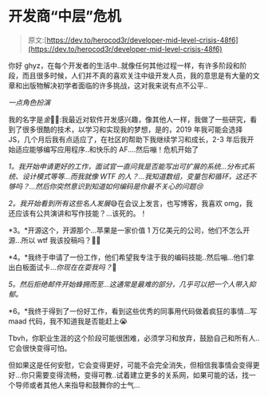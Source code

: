 # 开发商“中层”危机

> 原文:[https://dev.to/herocod3r/developer-mid-level-crisis-48f6](https://dev.to/herocod3r/developer-mid-level-crisis-48f6)

你好 ghyz，在每个开发者的生活中..就像任何其他过程一样，有许多阶段和阶段，而且很多时候，人们并不真的喜欢关注中级开发人员，我的意思是有大量的文章和出版物解决初学者面临的许多挑战，这对我来说有点不公平..

*一点角色扮演*

我的名字是*金*👷‍♂️:我最近对软件开发感兴趣，像其他人一样，我做了一些研究，看到了很多很酷的技术，以学习和实现我的梦想，是的，2019 年我可能会选择 JS，几个月后我有点适应了，在社区的帮助下我继续学习和成长，2-3 年后我开始适应能够编写应用程序..和快乐的 AF....然后嘣！危机开始了

*1。我开始申请更好的工作，面试官一直问我是否能写出可扩展的系统...分布式系统、设计模式等等...而我就像 WTF 的人？...我知道数组，变量包和循环，这还不够吗？...然后你突然意识到知道如何编码是你最不关心的问题😢*

*2。*我开始看到所有这些*名人发展*😅在会议上发言，也写博客，我喜欢 omg，我还应该有公共演讲和写作技能？...该死的。！

*3。*开源这个，开源那个...苹果是一家价值 1 万亿美元的公司，他们不怎么开源...所以 wtf 我该投稿吗？🤷‍♂️

*4。*我终于申请了一份工作，他们希望我专注于我的编码技能..然后嘣...他们拿出白板面试卡...*你现在在耍我吗？*🌚

*5。然后拒绝邮件开始蜂拥而至...这通常是最难的部分，几乎可以把一个人带入抑郁。*

*6。*我终于得到了一份好工作，看到这些优秀的同事用代码做着疯狂的事情...写 maad 代码，我不知道我是否能赶上😭

Tbvh，你职业生涯的这个阶段可能很困难，必须学习和放弃，鼓励自己和所有人..它会很快变得可怕。

但如果这是任何安慰，它会变得更好，可能不会完全消失，但相信我事情会变得更好...你只需要变得流畅，变得可教..试着建立更多的关系网，如果可能的话，找一个导师或者其他人来指导和鼓舞你的士气...